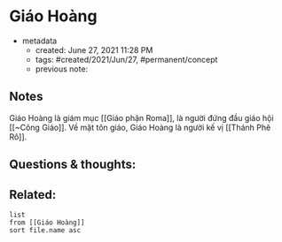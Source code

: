 # Giáo Hoàng

- metadata
	- created: June 27, 2021 11:28 PM
	- tags: #created/2021/Jun/27, #permanent/concept  
	- previous note:

## Notes
Giáo Hoàng là giám mục [[Giáo phận Roma]], là người đứng đầu giáo hội [[~Công Giáo]]. Về mặt tôn giáo, Giáo Hoàng là người kế vị [[Thánh Phê Rô]].

## Questions & thoughts:

## Related:
```dataview
list
from [[Giáo Hoàng]]
sort file.name asc
```
